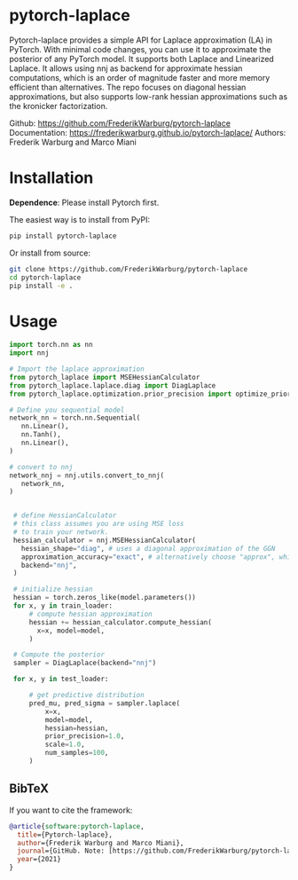 # pytorch-laplace

Pytorch-laplace provides a simple API for Laplace approximation (LA) in PyTorch. With minimal code changes, you can use it to approximate the posterior of any PyTorch model.
It supports both Laplace and Linearized Laplace. It allows using nnj as backend for approximate hessian computations, which is an order of magnitude faster and more memory efficient than alternatives.
The repo focuses on diagonal hessian approximations, but also supports low-rank hessian approximations such as the kronicker factorization.

Github: https://github.com/FrederikWarburg/pytorch-laplace
Documentation: https://frederikwarburg.github.io/pytorch-laplace/
Authors: Frederik Warburg and Marco Miani

# Installation

**Dependence**: Please install Pytorch first.

The easiest way is to install from PyPI:

```bash
pip install pytorch-laplace
```
Or install from source:

```bash
git clone https://github.com/FrederikWarburg/pytorch-laplace
cd pytorch-laplace
pip install -e .
```

# Usage

```python
import torch.nn as nn
import nnj

# Import the laplace approximation
from pytorch_laplace import MSEHessianCalculator
from pytorch_laplace.laplace.diag import DiagLaplace
from pytorch_laplace.optimization.prior_precision import optimize_prior_precision

# Define you sequential model
network_nn = torch.nn.Sequential(
   nn.Linear(),
   nn.Tanh(),
   nn.Linear(),
)

# convert to nnj
network_nnj = nnj.utils.convert_to_nnj(
   network_nn,
)


 # define HessianCalculator
 # this class assumes you are using MSE loss
 # to train your network.
 hessian_calculator = nnj.MSEHessianCalculator(
   hessian_shape="diag", # uses a diagonal approximation of the GGN
   approximation_accuracy="exact", # alternatively choose "approx", which scales linearly with the output dimension, rather than quadratically,
   backend="nnj",
 )

 # initialize hessian
 hessian = torch.zeros_like(model.parameters())
 for x, y in train_loader:
     # compute hessian approximation
     hessian += hessian_calculator.compute_hessian(
       x=x, model=model,
     )

 # Compute the posterior
 sampler = DiagLaplace(backend="nnj")

 for x, y in test_loader:

     # get predictive distribution
     pred_mu, pred_sigma = sampler.laplace(
         x=x,
         model=model,
         hessian=hessian,
         prior_precision=1.0,
         scale=1.0,
         num_samples=100,
     )
```

## BibTeX
If you want to cite the framework:

```bibtex
@article{software:pytorch-laplace,
  title={Pytorch-laplace},
  author={Frederik Warburg and Marco Miani},
  journal={GitHub. Note: [https://github.com/FrederikWarburg/pytorch-laplace](https://github.com/FrederikWarburg/pytorch-laplace)},
  year={2021}
}
```
